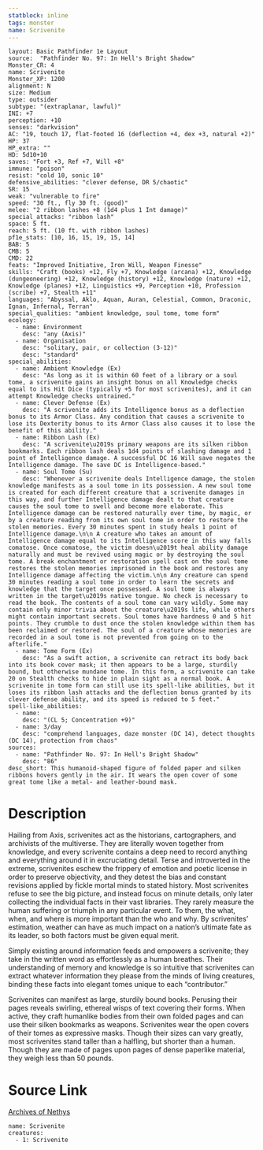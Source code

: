 ```yaml
---
statblock: inline
tags: monster
name: Scrivenite
---
```

```statblock
layout: Basic Pathfinder 1e Layout
source:  "Pathfinder No. 97: In Hell's Bright Shadow"
Monster_CR: 4
name: Scrivenite
Monster_XP: 1200
alignment: N
size: Medium
type: outsider
subtype: "(extraplanar, lawful)"
INI: +7
perception: +10
senses: "darkvision"
AC: "19, touch 17, flat-footed 16 (deflection +4, dex +3, natural +2)"
HP: 37
HP_extra: ""
HD: 5d10+10
saves: "Fort +3, Ref +7, Will +8"
immune: "poison"
resist: "cold 10, sonic 10"
defensive_abilities: "clever defense, DR 5/chaotic"
SR: 15
weak: "vulnerable to fire"
speed: "30 ft., fly 30 ft. (good)"
melee: "2 ribbon lashes +8 (1d4 plus 1 Int damage)"
special_attacks: "ribbon lash"
space: 5 ft.
reach: 5 ft. (10 ft. with ribbon lashes)
pf1e_stats: [10, 16, 15, 19, 15, 14]
BAB: 5
CMB: 5
CMD: 22
feats: "Improved Initiative, Iron Will, Weapon Finesse"
skills: "Craft (books) +12, Fly +7, Knowledge (arcana) +12, Knowledge (dungeoneering) +12, Knowledge (history) +12, Knowledge (nature) +12, Knowledge (planes) +12, Linguistics +9, Perception +10, Profession (scribe) +7, Stealth +11"
languages: "Abyssal, Aklo, Aquan, Auran, Celestial, Common, Draconic, Ignan, Infernal, Terran"
special_qualities: "ambient knowledge, soul tome, tome form"
ecology:
  - name: Environment
    desc: "any (Axis)"
  - name: Organisation
    desc: "solitary, pair, or collection (3-12)"
    desc: "standard"
special_abilities:
  - name: Ambient Knowledge (Ex)
    desc: "As long as it is within 60 feet of a library or a soul tome, a scrivenite gains an insight bonus on all Knowledge checks equal to its Hit Dice (typically +5 for most scrivenites), and it can attempt Knowledge checks untrained."
  - name: Clever Defense (Ex)
    desc: "A scrivenite adds its Intelligence bonus as a deflection bonus to its Armor Class. Any condition that causes a scrivenite to lose its Dexterity bonus to its Armor Class also causes it to lose the benefit of this ability."
  - name: Ribbon Lash (Ex)
    desc: "A scrivenite\u2019s primary weapons are its silken ribbon bookmarks. Each ribbon lash deals 1d4 points of slashing damage and 1 point of Intelligence damage. A successful DC 16 Will save negates the Intelligence damage. The save DC is Intelligence-based."
  - name: Soul Tome (Su)
    desc: "Whenever a scrivenite deals Intelligence damage, the stolen knowledge manifests as a soul tome in its possession. A new soul tome is created for each different creature that a scrivenite damages in this way, and further Intelligence damage dealt to that creature causes the soul tome to swell and become more elaborate. This Intelligence damage can be restored naturally over time, by magic, or by a creature reading from its own soul tome in order to restore the stolen memories. Every 30 minutes spent in study heals 1 point of Intelligence damage.\n\n A creature who takes an amount of Intelligence damage equal to its Intelligence score in this way falls comatose. Once comatose, the victim doesn\u2019t heal ability damage naturally and must be revived using magic or by destroying the soul tome. A break enchantment or restoration spell cast on the soul tome restores the stolen memories imprisoned in the book and restores any Intelligence damage affecting the victim.\n\n Any creature can spend 30 minutes reading a soul tome in order to learn the secrets and knowledge that the target once possessed. A soul tome is always written in the target\u2019s native tongue. No check is necessary to read the book. The contents of a soul tome can vary wildly. Some may contain only minor trivia about the creature\u2019s life, while others might contain important secrets. Soul tomes have hardness 0 and 5 hit points. They crumble to dust once the stolen knowledge within them has been reclaimed or restored. The soul of a creature whose memories are recorded in a soul tome is not prevented from going on to the afterlife."
  - name: Tome Form (Ex)
    desc: "As a swift action, a scrivenite can retract its body back into its book cover mask; it then appears to be a large, sturdily bound, but otherwise mundane tome. In this form, a scrivenite can take 20 on Stealth checks to hide in plain sight as a normal book. A scrivenite in tome form can still use its spell-like abilities, but it loses its ribbon lash attacks and the deflection bonus granted by its clever defense ability, and its speed is reduced to 5 feet."
spell-like_abilities:
  - name:
    desc: "(CL 5; Concentration +9)"
  - name: 3/day
    desc: "comprehend languages, daze monster (DC 14), detect thoughts (DC 14), protection from chaos"
sources:
  - name: "Pathfinder No. 97: In Hell's Bright Shadow"
    desc: "86"
desc_short: This humanoid-shaped figure of folded paper and silken ribbons hovers gently in the air. It wears the open cover of some great tome like a metal- and leather-bound mask.
```
# Description
Hailing from Axis, scrivenites act as the historians, cartographers, and archivists of the multiverse. They are literally woven together from knowledge, and every scrivenite contains a deep need to record anything and everything around it in excruciating detail. Terse and introverted in the extreme, scrivenites eschew the frippery of emotion and poetic license in order to preserve objectivity, and they detest the bias and constant revisions applied by fickle mortal minds to stated history. Most scrivenites refuse to see the big picture, and instead focus on minute details, only later collecting the individual facts in their vast libraries. They rarely measure the human suffering or triumph in any particular event. To them, the what, when, and where is more important than the who and why. By scrivenites’ estimation, weather can have as much impact on a nation’s ultimate fate as its leader, so both factors must be given equal merit.

Simply existing around information feeds and empowers a scrivenite; they take in the written word as effortlessly as a human breathes. Their understanding of memory and knowledge is so intuitive that scrivenites can extract whatever information they please from the minds of living creatures, binding these facts into elegant tomes unique to each “contributor.”

Scrivenites can manifest as large, sturdily bound books. Perusing their pages reveals swirling, ethereal wisps of text covering their forms. When active, they craft humanlike bodies from their own folded pages and can use their silken bookmarks as weapons. Scrivenites wear the open covers of their tomes as expressive masks. Though their sizes can vary greatly, most scrivenites stand taller than a halfling, but shorter than a human. Though they are made of pages upon pages of dense paperlike material, they weigh less than 50 pounds.
# Source Link
[Archives of Nethys](https://aonprd.com/MonsterDisplay.aspx?ItemName=Scrivenite)
```encounter-table
name: Scrivenite
creatures:
  - 1: Scrivenite
```
